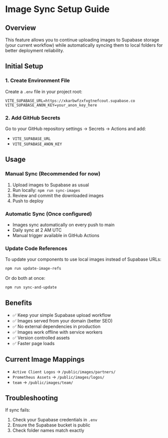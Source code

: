 # Image Sync Setup Guide

## Overview
This feature allows you to continue uploading images to Supabase storage (your current workflow) while automatically syncing them to local folders for better deployment reliability.

## Initial Setup

### 1. Create Environment File
Create a `.env` file in your project root:
```
VITE_SUPABASE_URL=https://xkarbwfzxfxgtnefcout.supabase.co
VITE_SUPABASE_ANON_KEY=your_anon_key_here
```

### 2. Add GitHub Secrets
Go to your GitHub repository settings → Secrets → Actions and add:
- `VITE_SUPABASE_URL`
- `VITE_SUPABASE_ANON_KEY`

## Usage

### Manual Sync (Recommended for now)
1. Upload images to Supabase as usual
2. Run locally: `npm run sync-images`
3. Review and commit the downloaded images
4. Push to deploy

### Automatic Sync (Once configured)
- Images sync automatically on every push to main
- Daily sync at 2 AM UTC
- Manual trigger available in GitHub Actions

### Update Code References
To update your components to use local images instead of Supabase URLs:
```bash
npm run update-image-refs
```

Or do both at once:
```bash
npm run sync-and-update
```

## Benefits
- ✅ Keep your simple Supabase upload workflow
- ✅ Images served from your domain (better SEO)
- ✅ No external dependencies in production
- ✅ Images work offline with service workers
- ✅ Version controlled assets
- ✅ Faster page loads

## Current Image Mappings
- `Active Client Logos` → `/public/images/partners/`
- `Prometheus Assets` → `/public/images/logos/`
- `team` → `/public/images/team/`

## Troubleshooting
If sync fails:
1. Check your Supabase credentials in `.env`
2. Ensure the Supabase bucket is public
3. Check folder names match exactly 